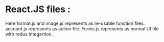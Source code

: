 # React.JS files :

Here format.js and image.js represents as re-usable function files. account.js represents as action file.
Forms.js represents as normal UI file with redux integartion.
